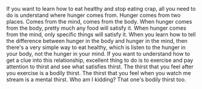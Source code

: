  If you want to learn how to eat healthy and stop eating crap, all you need to do is understand where hunger comes from. Hunger comes from two places. Comes from the mind, comes from the body. When hunger comes from the body, pretty much any food will satisfy it. When hunger comes from the mind, only specific things will satisfy it. When you learn how to tell the difference between hunger in the body and hunger in the mind, then there's a very simple way to eat healthy, which is listen to the hunger in your body, not the hunger in your mind. If you want to understand how to get a clue into this relationship, excellent thing to do is to exercise and pay attention to thirst and see what satisfies thirst. The thirst that you feel after you exercise is a bodily thirst. The thirst that you feel when you watch me stream is a mental thirst. Who am I kidding? That one's bodily thirst too.